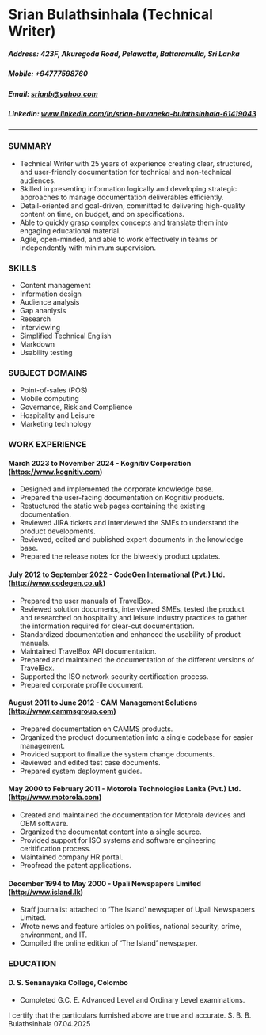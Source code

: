 # Srian Bulathsinhala (Technical Writer)
##### Address: 423F, Akuregoda Road, Pelawatta, Battaramulla, Sri Lanka
##### Mobile: +94777598760
##### Email: srianb@yahoo.com
##### LinkedIn: www.linkedin.com/in/srian-buvaneka-bulathsinhala-61419043
*****
### SUMMARY
* Technical Writer with 25 years of experience creating clear, structured, and user-friendly documentation for technical and non-technical audiences.
* Skilled in presenting information logically and developing strategic approaches to manage documentation deliverables efficiently.
* Detail-oriented and goal-driven, committed to delivering high-quality content on time, on budget, and on specifications.
* Able to quickly grasp complex concepts and translate them into engaging educational material.
* Agile, open-minded, and able to work effectively in teams or independently with minimum supervision.

### SKILLS
* Content management
* Information design
* Audience analysis
* Gap ananlysis
* Research
* Interviewing
* Simplified Technical English
* Markdown
* Usability testing

### SUBJECT DOMAINS
* Point-of-sales (POS)
* Mobile computing
* Governance, Risk and Complience
* Hospitality and Leisure
* Marketing technology

### WORK EXPERIENCE
#### March 2023 to November 2024 - Kognitiv Corporation (https://www.kognitiv.com)
* Designed and implemented the corporate knowledge base.
* Prepared the user-facing documentation on Kognitiv products.
* Restuctured the static web pages containing the existing documentation.
* Reviewed JIRA tickets and interviewed the SMEs to understand the product developments.
* Reviewed, edited and published expert documents in the knowledge base.
* Prepared the release notes for the biweekly product updates.

#### July 2012 to September 2022 - CodeGen International (Pvt.) Ltd. (http://www.codegen.co.uk)
* Prepared the user manuals of TravelBox.
* Reviewed solution documents, interviewed SMEs, tested the product and researched on hospitality and leisure industry practices to gather the information required for clear-cut documentation.
* Standardized documentation and enhanced the usability of product manuals.
* Maintained TravelBox API documentation.
* Prepared and maintained the documentation of the different versions of TravelBox.
* Supported the ISO network security certification process.
* Prepared corporate profile document.

#### August 2011 to June 2012 - CAM Management Solutions (http://www.cammsgroup.com)
* Prepared documentation on CAMMS products.
* Organized the product documentation into a single codebase for easier management.
* Provided support to finalize the system change documents.
* Reviewed and edited test case documents.
* Prepared system deployment guides.

#### May 2000 to February 2011 - Motorola Technologies Lanka (Pvt.) Ltd. (http://www.motorola.com)
* Created and maintained the documentation for Motorola devices and OEM software.  
* Organized the documentat content into a single source.
* Provided support for ISO systems and software engineering ceritification process.
* Maintained company HR portal.
* Proofread the patent applications.

#### December 1994 to May 2000 - Upali Newspapers Limited (http://www.island.lk)
* Staff journalist attached to ‘The Island’ newspaper of Upali Newspapers Limited.
* Wrote news and feature articles on politics, national security, crime, environment, and IT.
* Compiled the online edition of ‘The Island’ newspaper.

### EDUCATION
#### D. S. Senanayaka College, Colombo
* Completed G.C. E. Advanced Level and Ordinary Level examinations.

I certify that the particulars furnished above are true and accurate.
S. B. B. Bulathsinhala
07.04.2025
